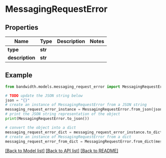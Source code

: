 # MessagingRequestError


## Properties

Name | Type | Description | Notes
------------ | ------------- | ------------- | -------------
**type** | **str** |  | 
**description** | **str** |  | 

## Example

```python
from bandwidth.models.messaging_request_error import MessagingRequestError

# TODO update the JSON string below
json = "{}"
# create an instance of MessagingRequestError from a JSON string
messaging_request_error_instance = MessagingRequestError.from_json(json)
# print the JSON string representation of the object
print(MessagingRequestError.to_json())

# convert the object into a dict
messaging_request_error_dict = messaging_request_error_instance.to_dict()
# create an instance of MessagingRequestError from a dict
messaging_request_error_from_dict = MessagingRequestError.from_dict(messaging_request_error_dict)
```
[[Back to Model list]](../README.md#documentation-for-models) [[Back to API list]](../README.md#documentation-for-api-endpoints) [[Back to README]](../README.md)


